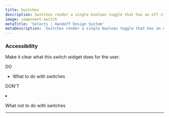 ```yaml
---
title: Switches
description: Switches render a single boolean toggle that has an off state and an on state.
image: component-switch
metaTitle: 'Selects | Handoff Design System'
metaDescription: 'Switches render a single boolean toggle that has an off state and an on state.'
---
```


### Accessibility

Make it clear what this switch widget does for the user.

<div className="c-do-dont">
  <div className="c-do-dont__do">
    <p>
      <Icon name="check" className="" /> DO
    </p>

- What to do with switches

  </div>
  <div className="c-do-dont__dont">
    <p>
    <Icon name="x" className="" /> DON&apos;T
    </p>

- What not to do with switches

  </div>
</div>

---